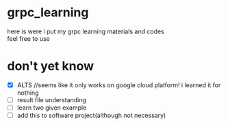 # grpc_learning
here is were i put my grpc learning materials and codes<br>
feel free to use
# don't yet know
- [x] ALTS //seems like it only works on google cloud platform! i learned it for nothing
- [ ] result file understanding
- [ ] learn two given example
- [ ] add this to software project(although not necessary)
